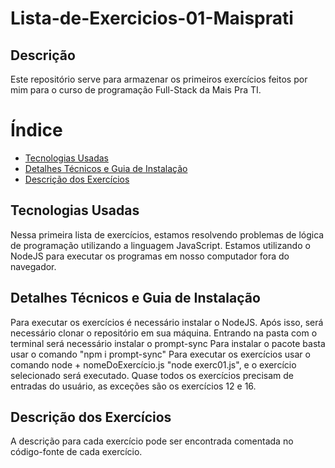 # Lista-de-Exercicios-01-Maisprati
## Descrição
Este repositório serve para armazenar os primeiros exercícios feitos por mim para o curso de programação Full-Stack da Mais Pra TI.

# Índice
- [Tecnologias Usadas](#tecnologias-usadas)
- [Detalhes Técnicos e Guia de Instalação](#detalhes-técnicos-e-guia-de-instalação)
- [Descrição dos Exercícios](#descrição-dos-exercícios)

## Tecnologias Usadas
Nessa primeira lista de exercícios, estamos resolvendo problemas de lógica de programação utilizando a linguagem JavaScript.
Estamos utilizando o NodeJS para executar os programas em nosso computador fora do navegador.

## Detalhes Técnicos e Guia de Instalação
Para executar os exercícios é necessário instalar o NodeJS.
Após isso, será necessário clonar o repositório em sua máquina.
Entrando na pasta com o terminal será necessário instalar o prompt-sync
Para instalar o pacote basta usar o comando "npm i prompt-sync"
Para executar os exercícios usar o comando node + nomeDoExercício.js
"node exerc01.js", e o exercício selecionado será executado.
Quase todos os exercícios precisam de entradas do usuário, as exceções são os exercícios 12 e 16.

## Descrição dos Exercícios
A descrição para cada exercício pode ser encontrada comentada no código-fonte de cada exercício.